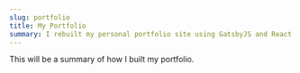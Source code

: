 ```yaml
---
slug: portfolio
title: My Portfolio
summary: I rebuilt my personal portfolio site using GatsbyJS and React.
---
```


This will be a summary of how I built my portfolio.
